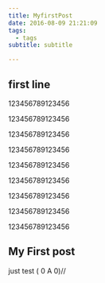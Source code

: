 ```yaml
---
title: MyfirstPost
date: 2016-08-09 21:21:09
tags:
  - tags
subtitle: subtitle

---
```



## first line ##

123456789123456

123456789123456

123456789123456

123456789123456

123456789123456

123456789123456

123456789123456

123456789123456

123456789123456

## My First post ##
just test ( 0  A 0)//
